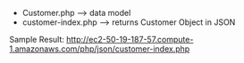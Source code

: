 - Customer.php --> data model
- customer-index.php --> returns Customer Object in JSON

Sample Result:
http://ec2-50-19-187-57.compute-1.amazonaws.com/php/json/customer-index.php
